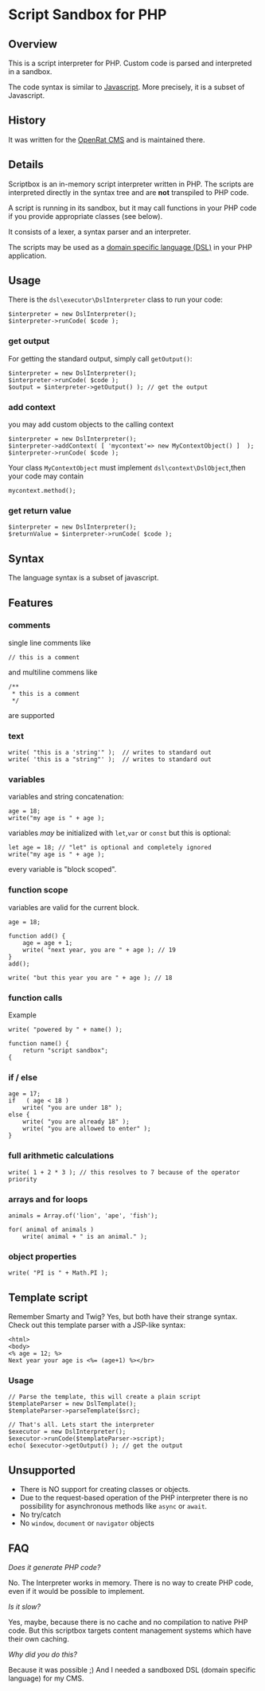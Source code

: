 # Script Sandbox for PHP

## Overview

This is a script interpreter for PHP. Custom code is parsed and interpreted in a sandbox.

The code syntax is similar to [Javascript](https://developer.mozilla.org/en-US/docs/Web/JavaScript). More precisely, it is a subset of Javascript.

## History 

It was written for the [OpenRat CMS](http://www.openrat.de) and is maintained there.


## Details

Scriptbox is an in-memory script interpreter written in PHP. The scripts are interpreted directly in the syntax tree and are **not** transpiled to PHP code.

A script is running in its sandbox, but it may call functions in your PHP code if you provide appropriate classes (see below).

It consists of a lexer, a syntax parser and an interpreter.

The scripts may be used as a [domain specific language (DSL)](https://en.wikipedia.org/wiki/Domain-specific_language) in your PHP application.


## Usage

There is the `dsl\executor\DslInterpreter` class to run your code:

    $interpreter = new DslInterpreter();
    $interpreter->runCode( $code );

### get output

For getting the standard output, simply call `getOutput()`:

    $interpreter = new DslInterpreter();
    $interpreter->runCode( $code );
    $output = $interpreter->getOutput() ); // get the output

### add context

you may add custom objects to the calling context

    $interpreter = new DslInterpreter();
    $interpreter->addContext( [ 'mycontext'=> new MyContextObject() ]  );
    $interpreter->runCode( $code );

Your class `MyContextObject` must implement `dsl\context\DslObject`,then your code may contain

    mycontext.method();

### get return value

    $interpreter = new DslInterpreter();
    $returnValue = $interpreter->runCode( $code );

## Syntax

The language syntax is a subset of javascript.

## Features

### comments

single line comments like

    // this is a comment

and multiline commens like

    /**
     * this is a comment
     */

are supported


### text

    write( "this is a 'string'" );  // writes to standard out
    write( 'this is a "string"' );  // writes to standard out 
    

### variables

variables and string concatenation:

    age = 18;
    write("my age is " + age );

variables *may* be initialized with `let`,`var` or `const` but this is optional:

    let age = 18; // "let" is optional and completely ignored
    write("my age is " + age );

every variable is "block scoped".


### function scope

variables are valid for the current block.

    age = 18;

    function add() {
        age = age + 1;
        write( "next year, you are " + age ); // 19
    }
    add();

    write( "but this year you are " + age ); // 18


### function calls

Example

    write( "powered by " + name() );

    function name() {
        return "script sandbox";
    {


### if / else

    age = 17;
    if   ( age < 18 )
        write( "you are under 18" );
    else {
        write( "you are already 18" );
        write( "you are allowed to enter" );
    }

### full arithmetic calculations
   
    write( 1 + 2 * 3 ); // this resolves to 7 because of the operator priority

### arrays and for loops

    animals = Array.of('lion', 'ape', 'fish');

    for( animal of animals )
        write( animal + " is an animal." );


### object properties

    write( "PI is " + Math.PI );

    

## Template script

Remember Smarty and Twig? Yes, but both have their strange syntax. Check out this template parser with a JSP-like syntax:

    <html>
    <body>
    <% age = 12; %>
    Next year your age is <%= (age+1) %></br>


### Usage

    // Parse the template, this will create a plain script
    $templateParser = new DslTemplate();
    $templateParser->parseTemplate($src);

    // That's all. Lets start the interpreter
    $executor = new DslInterpreter();
    $executor->runCode($templateParser->script);
    echo( $executor->getOutput() ); // get the output


## Unsupported

- There is NO support for creating classes or objects.
- Due to the request-based operation of the PHP interpreter there is no possibility for asynchronous methods like `async` or `await`.
- No try/catch
- No `window`, `document` or `navigator` objects

## FAQ

_Does it generate PHP code?_

No. The Interpreter works in memory. There is no way to create PHP code, even if it would be possible to implement.

_Is it slow?_

Yes, maybe, because there is no cache and no compilation to native PHP code. But this scriptbox targets content management systems which have their own caching.

_Why did you do this?_

Because it was possible ;) And I needed a sandboxed DSL (domain specific language) for my CMS.
